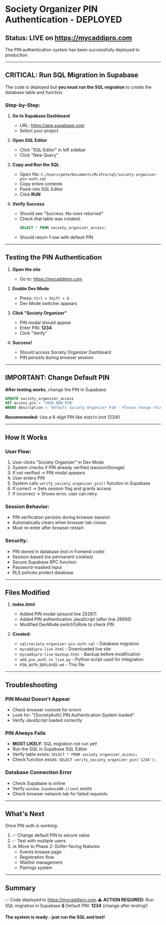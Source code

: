 # Society Organizer PIN Authentication - DEPLOYED

## Status: LIVE on https://mycaddipro.com

The PIN authentication system has been successfully deployed to production.

---

## CRITICAL: Run SQL Migration in Supabase

The code is deployed but **you must run the SQL migration** to create the database table and function.

### Step-by-Step:

1. **Go to Supabase Dashboard**
   - URL: https://app.supabase.com
   - Select your project

2. **Open SQL Editor**
   - Click "SQL Editor" in left sidebar
   - Click "New Query"

3. **Copy and Run the SQL**
   - Open file: `C:/Users/pete/Documents/MciPro/sql/society-organizer-pin-auth.sql`
   - Copy entire contents
   - Paste into SQL Editor
   - Click **RUN**

4. **Verify Success**
   - Should see "Success. No rows returned"
   - Check that table was created:
     ```sql
     SELECT * FROM society_organizer_access;
     ```
   - Should return 1 row with default PIN

---

## Testing the PIN Authentication

1. **Open the site**
   - Go to: https://mycaddipro.com

2. **Enable Dev Mode**
   - Press: `Ctrl + Shift + D`
   - Dev Mode switcher appears

3. **Click "Society Organizer"**
   - PIN modal should appear
   - Enter PIN: **1234**
   - Click "Verify"

4. **Success!**
   - Should access Society Organizer Dashboard
   - PIN persists during browser session

---

## IMPORTANT: Change Default PIN

**After testing works**, change the PIN in Supabase:

```sql
UPDATE society_organizer_access
SET access_pin = 'YOUR_NEW_PIN'
WHERE description = 'Default Society Organizer PIN - Please change this!';
```

**Recommended:** Use a 6-digit PIN like `928374` (not 1234!)

---

## How It Works

### User Flow:
1. User clicks "Society Organizer" in Dev Mode
2. System checks if PIN already verified (sessionStorage)
3. If not verified → PIN modal appears
4. User enters PIN
5. System calls `verify_society_organizer_pin()` function in Supabase
6. If correct → Sets session flag and grants access
7. If incorrect → Shows error, user can retry

### Session Behavior:
- PIN verification persists during browser session
- Automatically clears when browser tab closes
- Must re-enter after browser restart

### Security:
- PIN stored in database (not in frontend code)
- Session-based (no permanent cookies)
- Secure Supabase RPC function
- Password-masked input
- RLS policies protect database

---

## Files Modified

1. **index.html**
   - Added PIN modal (around line 25287)
   - Added PIN authentication JavaScript (after line 28956)
   - Modified DevMode.switchToRole to check PIN

2. **Created:**
   - `sql/society-organizer-pin-auth.sql` - Database migration
   - `mycaddipro-live.html` - Downloaded live site
   - `mycaddipro-live-backup.html` - Backup before modification
   - `add_pin_auth_to_live.py` - Python script used for integration
   - `PIN_AUTH_DEPLOYED.md` - This file

---

## Troubleshooting

### PIN Modal Doesn't Appear
- Check browser console for errors
- Look for: "[SocietyAuth] PIN Authentication System loaded"
- Verify JavaScript loaded correctly

### PIN Always Fails
- **MOST LIKELY:** SQL migration not run yet!
- Run the SQL in Supabase SQL Editor
- Verify table exists: `SELECT * FROM society_organizer_access;`
- Check function exists: `SELECT verify_society_organizer_pin('1234');`

### Database Connection Error
- Check Supabase is online
- Verify `window.SupabaseDB.client` exists
- Check browser network tab for failed requests

---

## What's Next

Once PIN auth is working:

1. ✅ Change default PIN to secure value
2. ✅ Test with multiple users
3. 🔜 Move to Phase 2: Golfer-facing features
   - Events browse page
   - Registration flow
   - Waitlist management
   - Pairings system

---

## Summary

✅ Code deployed to https://mycaddipro.com
⚠️ **ACTION REQUIRED:** Run SQL migration in Supabase
🔒 Default PIN: **1234** (change after testing!)

**The system is ready - just run the SQL and test!**
